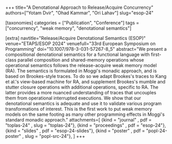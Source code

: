+++
title="A Denotational Approach to Release/Acquire Concurrency"
authors=["Yotam Dvir", "Ohad Kammar", "Ori Lahav"]
slug="esop-24"

[taxonomies]
categories = ["Publication", "Conference"]
tags = ["concurrency", "weak memory", "denotational semantics"]

[extra]
navtitle="Release/Acquire Denotational Semantics (ESOP)"
venue="ETAPS/ESOP 2024"
venuefull="33rd European Symposium on Programming"
doi="10.1007/978-3-031-57267-8_5"
abstract="We present a compositional denotational semantics for a functional language with first-class parallel composition and shared-memory operations whose operational semantics follows the release-acquire weak memory model (RA). The semantics is formulated in Moggi's monadic approach, and is based on Brookes-style traces. To do so we adapt Brookes's traces to Kang et al.'s view-based machine for RA, and supplement Brookes's mumble and stutter closure operations with additional operations, specific to RA. The latter provides a more nuanced understanding of traces that uncouples them from operational interrupted executions. We show that our denotational semantics is adequate and use it to validate various program transformations of interest. This is the first work to put weak memory models on the same footing as many other programming effects in Moggi's standard monadic approach."
attachments=[
  {kind = "journal"     , pdf = "toplas-24" , slug = "toplas-24"},
  {kind = "proceedings" , pdf = "esop-24"},
  {kind = "slides"      , pdf = "esop-24-slides"},
  {kind = "poster"      , pdf = "popl-24-poster" , slug = "popl-src-24"},
]
+++
